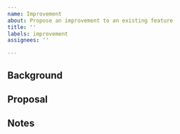 ```yaml
---
name: Improvement
about: Propose an improvement to an existing feature
title: ''
labels: improvement
assignees: ''

---
```


## Background



## Proposal



## Notes
